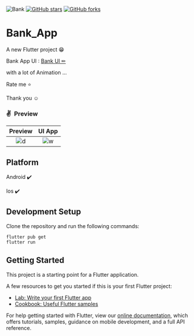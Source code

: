 ![Bank](https://www.sketchappsources.com/resources/source-image/banking-app-colder.png)
[![GitHub stars](https://img.shields.io/github/stars/iampawan/FlutterExampleApps.svg?style=social&label=Star)](https://github.com/amirziyacode)
[![GitHub forks](https://img.shields.io/github/forks/iampawan/FlutterExampleApps.svg?style=social&label=Fork)](https://github.com/amirziyacode?tab=repositories)


# Bank_App

A new Flutter project 😁 

Bank App UI :  [Bank UI ✏](https://dribbble.com/shots/13633745-Banking-app-NFC-payment)

with a lot of Animation ... 

 Rate me ⭐

Thank you ☺



### ✌&ensp;Preview

|               Preview                |               UI App                 |
| :----------------------------------: | :----------------------------------: |
| ![d](https://s6.uupload.ir/files/ezgif.com-gif-maker_pk9f.gif) | ![w](https://s6.uupload.ir/files/bank_flutter_jhca.png) |


## Platform

Android ✔️

Ios ✔️




## Development Setup
Clone the repository and run the following commands:
```
flutter pub get
flutter run
```


## Getting Started

This project is a starting point for a Flutter application.

A few resources to get you started if this is your first Flutter project:

- [Lab: Write your first Flutter app](https://flutter.dev/docs/get-started/codelab)
- [Cookbook: Useful Flutter samples](https://flutter.dev/docs/cookbook)

For help getting started with Flutter, view our
[online documentation](https://flutter.dev/docs), which offers tutorials,
samples, guidance on mobile development, and a full API reference.
